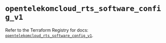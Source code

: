 # `opentelekomcloud_rts_software_config_v1`

Refer to the Terraform Registry for docs: [`opentelekomcloud_rts_software_config_v1`](https://registry.terraform.io/providers/opentelekomcloud/opentelekomcloud/1.35.15/docs/resources/rts_software_config_v1).
